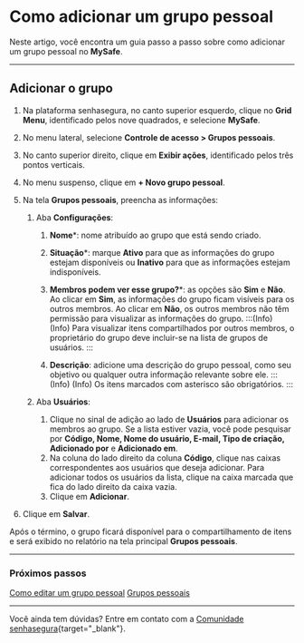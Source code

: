 # Como adicionar um grupo pessoal

Neste artigo, você encontra um guia passo a passo sobre como adicionar um grupo pessoal no **MySafe**.
***

## Adicionar o grupo

1. Na plataforma senhasegura, no canto superior esquerdo, clique no **Grid Menu**, identificado pelos nove quadrados, e selecione **MySafe**.
2. No menu lateral, selecione **Controle de acesso > Grupos pessoais**.
3. No canto superior direito, clique em **Exibir ações**, identificado pelos três pontos verticais.
4. No menu suspenso, clique em **+ Novo grupo pessoal**.
5. Na tela **Grupos pessoais**, preencha as informações:
    1. Aba **Configurações**:
        1. **Nome***: nome atribuído ao grupo que está sendo criado.

        2. **Situação***: marque **Ativo** para que as informações do grupo estejam disponíveis ou **Inativo** para que as informações estejam indisponíveis.
        3. **Membros podem ver esse grupo?***: as opções são **Sim** e **Não**.  Ao clicar em **Sim**, as informações do grupo ficam visíveis para os outros membros. Ao clicar em **Não**, os outros membros não têm permissão para visualizar as informações do grupo.
          :::(Info) (Info)
        Para visualizar itens compartilhados por outros membros, o proprietário do grupo deve incluir-se na lista de grupos de usuários.
        ::: 

        4. **Descrição**: adicione uma descrição do grupo pessoal, como seu objetivo ou qualquer outra informação relevante sobre ele.
        :::(Info) (Info)
        Os itens marcados com asterisco são obrigatórios.
        :::
            

    1. Aba **Usuários**:
        1. Clique no sinal de adição ao lado de **Usuários** para adicionar os membros ao grupo. Se a lista estiver vazia, você pode pesquisar por **Código, Nome, Nome do usuário, E-mail, Tipo de criação, Adicionado por** e **Adicionado em**.
        2. Na coluna do lado direito da coluna **Código**, clique nas caixas correspondentes aos usuários que deseja adicionar. Para adicionar todos os usuários da lista, clique na caixa marcada que fica do lado direito da caixa vazia.
        3. Clique em **Adicionar**.
        
6. Clique em **Salvar**.

Após o término, o grupo ficará disponível para o compartilhamento de itens e será exibido no relatório na tela principal **Grupos pessoais**.


***
### Próximos passos 
[Como editar um grupo pessoal](/v3-32/docs/pt/mysafe-private-group-edit)
[Grupos pessoais](/v3-32/docs/pt/mysafe-private-group)

* * *

Você ainda tem dúvidas? Entre em contato com a  [Comunidade senhasegura](https://community.senhasegura.io/){target="_blank"}.
